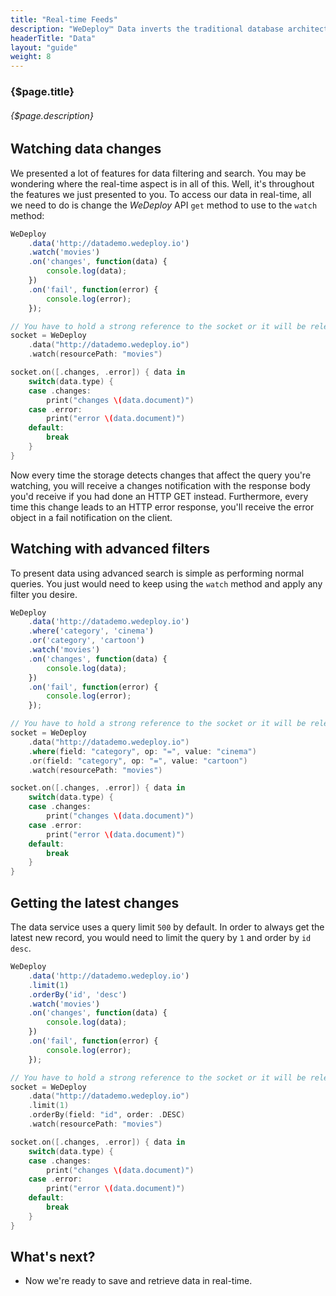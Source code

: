 ```yaml
---
title: "Real-time Feeds"
description: "WeDeploy™ Data inverts the traditional database architecture, instead of polling for changes, the developer can tell WeDeploy Data to continuously push updated query results to applications in real-time."
headerTitle: "Data"
layout: "guide"
weight: 8
---
```


### {$page.title}

###### {$page.description}

<article id="1">

## Watching data changes

We presented a lot of features for data filtering and search. You may be wondering where the real-time aspect is in all of this. Well, it's throughout the features we just presented to you. To access our data in real-time, all we need to do is change the *WeDeploy* API  `get` method to use to the `watch` method:

```javascript
WeDeploy
	.data('http://datademo.wedeploy.io')
	.watch('movies')
	.on('changes', function(data) {
		console.log(data);
	})
	.on('fail', function(error) {
		console.log(error);
	});
```
```swift
// You have to hold a strong reference to the socket or it will be released
socket = WeDeploy
	.data("http://datademo.wedeploy.io")
	.watch(resourcePath: "movies")

socket.on([.changes, .error]) { data in 
	switch(data.type) {
	case .changes:
		print("changes \(data.document)")
	case .error:
		print("error \(data.document)")
	default:
		break
	}
}
```

Now every time the storage detects changes that affect the query you're watching, you will receive a changes notification with the response body you'd receive if you had done an HTTP GET instead. Furthermore, every time this change leads to an HTTP error response, you'll receive the error object in a fail notification on the client.

</article>	

<article id="2">

## Watching with advanced filters

To present data using advanced search is simple as performing normal queries. You just would need to keep using the `watch` method and apply any filter you desire.

```javascript
WeDeploy
	.data('http://datademo.wedeploy.io')
	.where('category', 'cinema')
	.or('category', 'cartoon')
	.watch('movies')
	.on('changes', function(data) {
		console.log(data);
	})
	.on('fail', function(error) {
		console.log(error);
	});
```
```swift
// You have to hold a strong reference to the socket or it will be released
socket = WeDeploy
	.data("http://datademo.wedeploy.io")
	.where(field: "category", op: "=", value: "cinema")
	.or(field: "category", op: "=", value: "cartoon")
	.watch(resourcePath: "movies")

socket.on([.changes, .error]) { data in 
	switch(data.type) {
	case .changes:
		print("changes \(data.document)")
	case .error:
		print("error \(data.document)")
	default:
		break
	}
}
```

</article>

<article id="3">

## Getting the latest changes

The data service uses a query limit `500` by default. In order to always get the latest new record, you would need to limit the query by `1` and order by `id` `desc`.

```javascript
WeDeploy
	.data('http://datademo.wedeploy.io')
	.limit(1)
	.orderBy('id', 'desc')
	.watch('movies')
	.on('changes', function(data) {
		console.log(data);
	})
	.on('fail', function(error) {
		console.log(error);
	});
```
```swift
// You have to hold a strong reference to the socket or it will be released
socket = WeDeploy
	.data("http://datademo.wedeploy.io")
	.limit(1)
	.orderBy(field: "id", order: .DESC)
	.watch(resourcePath: "movies")

socket.on([.changes, .error]) { data in 
	switch(data.type) {
	case .changes:
		print("changes \(data.document)")
	case .error:
		print("error \(data.document)")
	default:
		break
	}
}
```

</article>

## What's next?

* Now we're ready to save and retrieve data in real-time.
